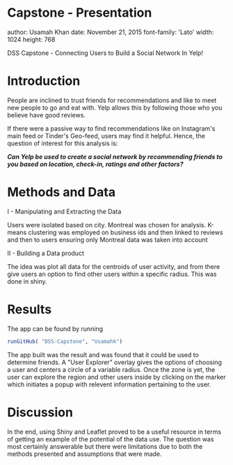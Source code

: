 Capstone - Presentation
========================================================
author: Usamah Khan
date: November 21, 2015
font-family: 'Lato'
width: 1024
height: 768

DSS Capstone - Connecting Users to Build a Social Network In Yelp!

Introduction
========================================================

People are inclined to trust friends for recommendations and like to meet new people to go and eat with. Yelp allows this by following those who you believe have good reviews. 

If there were a passive way to find recommendations like on Instagram's main feed or Tinder's Geo-feed, users may find it helpful. Hence, the question of interest for this analysis is:

***Can Yelp be used to create a social network by recommending friends to you based on location, check-in, ratings and other factors?*** 

Methods and Data
========================================================

I - Manipulating and Extracting the Data

Users were isolated based on city. Montreal was chosen for analysis. K-means clustering was employed on business ids and then linked to reviews and then to users ensuring only Montreal data was taken into account

II - Building a Data product

The idea was plot all data for the centroids of user activity, and from there give users an option to find other users within a specific radius. This was done in shiny.

Results
========================================================

The app can be found by running 

```r
runGitHub( "DSS-Capstone", "Usamahk") 
```

The app built was the result and was found that it could be used to determine friends. A "User Explorer" overlay gives the options of choosing a user and centers a circle of a variable radius. Once the zone is yet, the user can explore the region and other users inside by clicking on the marker which initiates a popup with relevent information pertaining to the user.

Discussion
========================================================

In the end, using Shiny and Leaflet proved to be a useful resource in terms of getting an example of the potential of the data use. The question was most certainly answerable but there were limitations due to both the methods presented and assumptions that were made.

